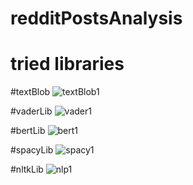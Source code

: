 ﻿# redditPostsAnalysis
# tried libraries

#textBlob
![textBlob1](https://github.com/esraaakgull/redditPostsAnalysis/assets/94448231/84d179d5-cc96-4fe8-a2c3-5309299f9200)


#vaderLib
![vader1](https://github.com/esraaakgull/redditPostsAnalysis/assets/94448231/ed84ea21-e2fc-4bcc-9ba2-d1dc4b4df1de)


#bertLib
![bert1](https://github.com/esraaakgull/redditPostsAnalysis/assets/94448231/3b89b551-01c0-4cbd-b2e8-82cd6d446d4a)


#spacyLib
![spacy1](https://github.com/esraaakgull/redditPostsAnalysis/assets/94448231/d88a5367-78e7-4712-9f5b-f7c342373930)


#nltkLib
![nlp1](https://github.com/esraaakgull/redditPostsAnalysis/assets/94448231/a415e698-ad72-420b-98c8-1324f14335d0)

